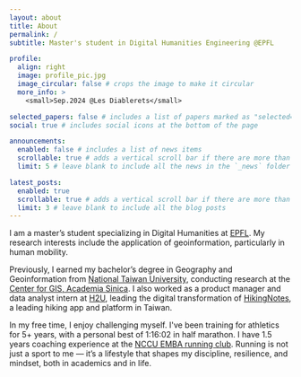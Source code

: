 ```yaml
---
layout: about
title: About
permalink: /
subtitle: Master's student in Digital Humanities Engineering @EPFL

profile:
  align: right
  image: profile_pic.jpg
  image_circular: false # crops the image to make it circular
  more_info: >
    <small>Sep.2024 @Les Diablerets</small>

selected_papers: false # includes a list of papers marked as "selected={true}"
social: true # includes social icons at the bottom of the page

announcements:
  enabled: false # includes a list of news items
  scrollable: true # adds a vertical scroll bar if there are more than 3 news items
  limit: 5 # leave blank to include all the news in the `_news` folder

latest_posts:
  enabled: true
  scrollable: true # adds a vertical scroll bar if there are more than 3 new posts items
  limit: 3 # leave blank to include all the blog posts
---
```


I am a master’s student specializing in Digital Humanities at [EPFL](https://www.epfl.ch/). My research interests include the application of geoinformation, particularly in human mobility.

Previously, I earned my bachelor’s degree in Geography and Geoinformation from [National Taiwan University](https://www.ntu.edu.tw/en), conducting research at the [Center for GIS, Academia Sinica](https://gis.rchss.sinica.edu.tw/). I also worked as a product manager and data analyst intern at [H2U](https://www.h2u.io/en), leading the digital transformation of [HikingNotes](https://hiking.biji.co/), a leading hiking app and platform in Taiwan.

In my free time, I enjoy challenging myself. I've been training for athletics for 5+ years, with a personal best of 1:16:02 in half marathon. I have 1.5 years coaching experience at the [NCCU EMBA running club](https://www.nccu.edu.tw/index.php?Lang=en). Running is not just a sport to me — it’s a lifestyle that shapes my discipline, resilience, and mindset, both in academics and in life.

<br>
